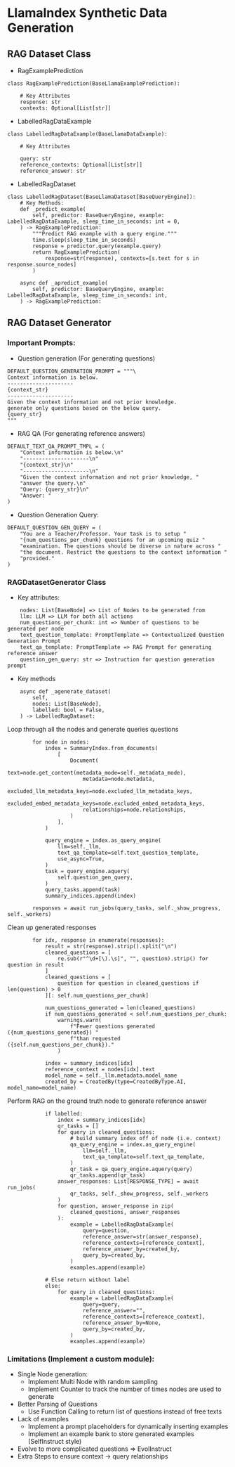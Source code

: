 # LlamaIndex Synthetic Data Generation

## RAG Dataset Class

* RagExamplePrediction
```
class RagExamplePrediction(BaseLlamaExamplePrediction):

    # Key Attributes
    response: str 
    contexts: Optional[List[str]] 
```

* LabelledRagDataExample
```
class LabelledRagDataExample(BaseLlamaDataExample):

    # Key Attributes

    query: str
    reference_contexts: Optional[List[str]]
    reference_answer: str
```

* LabelledRagDataset
```
class LabelledRagDataset(BaseLlamaDataset[BaseQueryEngine]):
    # Key Methods:
    def _predict_example(
        self, predictor: BaseQueryEngine, example: LabelledRagDataExample, sleep_time_in_seconds: int = 0,
    ) -> RagExamplePrediction:
        """Predict RAG example with a query engine."""
        time.sleep(sleep_time_in_seconds)
        response = predictor.query(example.query)
        return RagExamplePrediction(
            response=str(response), contexts=[s.text for s in response.source_nodes]
        )

    async def _apredict_example(
        self, predictor: BaseQueryEngine, example: LabelledRagDataExample, sleep_time_in_seconds: int,
    ) -> RagExamplePrediction:
```

## RAG Dataset Generator

### Important Prompts:
* Question generation (For generating questions)
```
DEFAULT_QUESTION_GENERATION_PROMPT = """\
Context information is below.
---------------------
{context_str}
---------------------
Given the context information and not prior knowledge.
generate only questions based on the below query.
{query_str}
"""
```

* RAG QA (For generating reference answers)
```
DEFAULT_TEXT_QA_PROMPT_TMPL = (
    "Context information is below.\n"
    "---------------------\n"
    "{context_str}\n"
    "---------------------\n"
    "Given the context information and not prior knowledge, "
    "answer the query.\n"
    "Query: {query_str}\n"
    "Answer: "
)
```

* Question Generation Query:
```
DEFAULT_QUESTION_GEN_QUERY = (
    "You are a Teacher/Professor. Your task is to setup "
    "{num_questions_per_chunk} questions for an upcoming quiz "
    "examination. The questions should be diverse in nature across "
    "the document. Restrict the questions to the context information "
    "provided."
)
```

### RAGDatasetGenerator Class
* Key attributes:
```
    nodes: List[BaseNode] => List of Nodes to be generated from
    llm: LLM => LLM for both all actions 
    num_questions_per_chunk: int => Number of questions to be generated per node
    text_question_template: PromptTemplate => Contextualized Question Generation Prompt
    text_qa_template: PromptTemplate => RAG Prompt for generating reference answer
    question_gen_query: str => Instruction for question generation prompt
```

* Key methods
```
    async def _agenerate_dataset(
        self,
        nodes: List[BaseNode],
        labelled: bool = False,
    ) -> LabelledRagDataset:
```

Loop through all the nodes and generate queries questions
```
        for node in nodes:
            index = SummaryIndex.from_documents(
                [
                    Document(
                        text=node.get_content(metadata_mode=self._metadata_mode),
                        metadata=node.metadata,
                        excluded_llm_metadata_keys=node.excluded_llm_metadata_keys,
                        excluded_embed_metadata_keys=node.excluded_embed_metadata_keys,
                        relationships=node.relationships,
                    )
                ],
            )

            query_engine = index.as_query_engine(
                llm=self._llm,
                text_qa_template=self.text_question_template,
                use_async=True,
            )
            task = query_engine.aquery(
                self.question_gen_query,
            )
            query_tasks.append(task)
            summary_indices.append(index)

        responses = await run_jobs(query_tasks, self._show_progress, self._workers)
```

Clean up generated responses
```
        for idx, response in enumerate(responses):
            result = str(response).strip().split("\n")
            cleaned_questions = [
                re.sub(r"^\d+[\).\s]", "", question).strip() for question in result
            ]
            cleaned_questions = [
                question for question in cleaned_questions if len(question) > 0
            ][: self.num_questions_per_chunk]

            num_questions_generated = len(cleaned_questions)
            if num_questions_generated < self.num_questions_per_chunk:
                warnings.warn(
                    f"Fewer questions generated ({num_questions_generated}) "
                    f"than requested ({self.num_questions_per_chunk})."
                )

            index = summary_indices[idx]
            reference_context = nodes[idx].text
            model_name = self._llm.metadata.model_name
            created_by = CreatedBy(type=CreatedByType.AI, model_name=model_name)

```

Perform RAG on the ground truth node to generate reference answer
```
            if labelled:
                index = summary_indices[idx]
                qr_tasks = []
                for query in cleaned_questions:
                    # build summary index off of node (i.e. context)
                    qa_query_engine = index.as_query_engine(
                        llm=self._llm,
                        text_qa_template=self.text_qa_template,
                    )
                    qr_task = qa_query_engine.aquery(query)
                    qr_tasks.append(qr_task)
                answer_responses: List[RESPONSE_TYPE] = await run_jobs(
                    qr_tasks, self._show_progress, self._workers
                )
                for question, answer_response in zip(
                    cleaned_questions, answer_responses
                ):
                    example = LabelledRagDataExample(
                        query=question,
                        reference_answer=str(answer_response),
                        reference_contexts=[reference_context],
                        reference_answer_by=created_by,
                        query_by=created_by,
                    )
                    examples.append(example)

            # Else return without label
            else:
                for query in cleaned_questions:
                    example = LabelledRagDataExample(
                        query=query,
                        reference_answer="",
                        reference_contexts=[reference_context],
                        reference_answer_by=None,
                        query_by=created_by,
                    )
                    examples.append(example)
```

### Limitations (Implement a custom module):
- Single Node generation:
  + Implement Multi Node with random sampling
  + Implement Counter to track the number of times nodes are used to generate
- Better Parsing of Questions
  + Use Function Calling to return list of questions instead of free texts
- Lack of examples
  + Implement a prompt placeholders for dynamically inserting examples
  + Implement an example bank to store generated examples (SelfInstruct style)
- Evolve to more complicated questions => EvolInstruct
- Extra Steps to ensure context -> query relationships